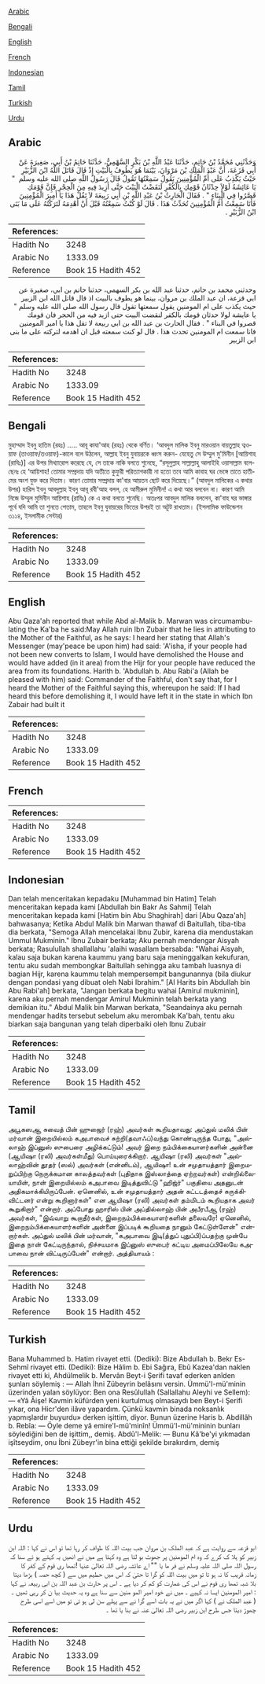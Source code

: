 [Arabic](#arabic)

[Bengali](#bengali)

[English](#english)

[French](#french)

[Indonesian](#indonesian)

[Tamil](#tamil)

[Turkish](#turkish)

[Urdu](#urdu)

## Arabic


<div dir="rtl" lang="ar" style={{fontSize:'larger',backgroundColor:'#f8f9fa',padding:20}}>
وَحَدَّثَنِي مُحَمَّدُ بْنُ حَاتِمٍ، حَدَّثَنَا عَبْدُ اللَّهِ بْنُ بَكْرٍ السَّهْمِيُّ، حَدَّثَنَا حَاتِمُ بْنُ أَبِي، صَغِيرَةَ عَنْ أَبِي قَزَعَةَ، أَنَّ عَبْدَ الْمَلِكِ بْنَ مَرْوَانَ، بَيْنَمَا هُوَ يَطُوفُ بِالْبَيْتِ إِذْ قَالَ قَاتَلَ اللَّهُ ابْنَ الزُّبَيْرِ حَيْثُ يَكْذِبُ عَلَى أُمِّ الْمُؤْمِنِينَ يَقُولُ سَمِعْتُهَا تَقُولُ قَالَ رَسُولُ اللَّهِ صلى الله عليه وسلم ‏ "‏ يَا عَائِشَةُ لَوْلاَ حِدْثَانُ قَوْمِكِ بِالْكُفْرِ لَنَقَضْتُ الْبَيْتَ حَتَّى أَزِيدَ فِيهِ مِنَ الْحِجْرِ فَإِنَّ قَوْمَكِ قَصَّرُوا فِي الْبِنَاءِ ‏"‏ ‏.‏ فَقَالَ الْحَارِثُ بْنُ عَبْدِ اللَّهِ بْنِ أَبِي رَبِيعَةَ لاَ تَقُلْ هَذَا يَا أَمِيرَ الْمُؤْمِنِينَ فَأَنَا سَمِعْتُ أُمَّ الْمُؤْمِنِينَ تُحَدِّثُ هَذَا ‏.‏ قَالَ لَوْ كُنْتُ سَمِعْتُهُ قَبْلَ أَنْ أَهْدِمَهُ لَتَرَكْتُهُ عَلَى مَا بَنَى ابْنُ الزُّبَيْرِ ‏.‏
</div>
<div style={{backgroundColor:'#f8f9fa',padding:20, marginBottom: 10}}><table> <thead> <tr> <th>References:</th> <th></th> </tr> </thead> <tbody><tr><td>Hadith No</td><td>3248</td></tr><tr><td>Arabic No</td><td>1333.09</td></tr><tr><td>Reference</td><td>Book 15 Hadith 452</td></tr></tbody></table></div>


<div dir="rtl" lang="ar" style={{fontSize:'larger',backgroundColor:'#f8f9fa',padding:20}}>
وحدثني محمد بن حاتم، حدثنا عبد الله بن بكر السهمي، حدثنا حاتم بن ابي، صغيرة عن ابي قزعة، ان عبد الملك بن مروان، بينما هو يطوف بالبيت اذ قال قاتل الله ابن الزبير حيث يكذب على ام المومنين يقول سمعتها تقول قال رسول الله صلى الله عليه وسلم " يا عايشة لولا حدثان قومك بالكفر لنقضت البيت حتى ازيد فيه من الحجر فان قومك قصروا في البناء " . فقال الحارث بن عبد الله بن ابي ربيعة لا تقل هذا يا امير المومنين فانا سمعت ام المومنين تحدث هذا . قال لو كنت سمعته قبل ان اهدمه لتركته على ما بنى ابن الزبير
</div>
<div style={{backgroundColor:'#f8f9fa',padding:20, marginBottom: 10}}><table> <thead> <tr> <th>References:</th> <th></th> </tr> </thead> <tbody><tr><td>Hadith No</td><td>3248</td></tr><tr><td>Arabic No</td><td>1333.09</td></tr><tr><td>Reference</td><td>Book 15 Hadith 452</td></tr></tbody></table></div>

## Bengali


<div dir="ltr" lang="bn" style={{fontSize:'larger',backgroundColor:'#f8f9fa',padding:20}}>
মুহাম্মাদ ইবনু হাতিম (রহঃ) ..... আবূ কাযা'আহ (রহঃ) থেকে বর্ণিত। ‘আবদুল মালিক ইবনু মারওয়ান বায়তুল্লাহ ত্বওয়াফ (তাওয়াফ/তওয়াফ)-কালে বলে উঠলেন, আল্লাহ ইবনু যুবায়রকে ধ্বংস করুন- যেহেতু সে উম্মুল মু'মিনীন [আয়িশাহ (রাযিঃ)] এর উপর মিথ্যারোপ করেছে যে, সে তাকে নাকি বলতে শুনেছে, “রসূলুল্লাহ সাল্লাল্লাহু আলাইহি ওয়াসাল্লাম বলেছেনঃ হে ‘আয়িশাহ! তোমার সম্প্রদায় যদি অতীতে কুফুরী পরিত্যাগকারী না হতো তবে আমি কাবাহ ঘর ভেঙ্গে তাতে হাতীমের অংশ যুক্ত করে দিতাম। কারণ তোমার সম্প্রদায় কা'বার আয়তন ছোট করে দিয়েছে।” (আবদুল মালিকের এ কথার উপর) হারিস ইবনু আবদুল্লাহ ইবনু আবূ রবী'আহ বলল, হে আমীরুল মুমিনীন! এ কথা আর বলবেন না। কারণ আমি নিজে উম্মুল মুমিনীন আয়িশাহ (রাযিঃ) কে এ কথা বলতে শুনেছি। অতঃপর আবদুল মালিক বললেন, কা'বাহ ঘর ভাঙ্গার পূর্বে যদি আমি তা শুনতে পেতাম, তাহলে ইবনু যুবায়রের ভিতের উপরই তা অটুট রাখতাম। (ইসলামিক ফাউন্ডেশন ৩১১৪, ইসলামীক সেন্টার)
</div>
<div style={{backgroundColor:'#f8f9fa',padding:20, marginBottom: 10}}><table> <thead> <tr> <th>References:</th> <th></th> </tr> </thead> <tbody><tr><td>Hadith No</td><td>3248</td></tr><tr><td>Arabic No</td><td>1333.09</td></tr><tr><td>Reference</td><td>Book 15 Hadith 452</td></tr></tbody></table></div>

## English


<div dir="ltr" lang="en" style={{fontSize:'larger',backgroundColor:'#f8f9fa',padding:20}}>
Abu Qaza'ah reported that while Abd al-Malik b. Marwan was circumambulating the Ka'ba he said:May Allah ruin Ibn Zubair that he lies in attributing to the Mother of the Faithful, as he says: I heard her stating that Allah's Messenger (may'peace be upon him) had said: 'A'isha, if your people had not been new converts to Islam, I would have demolished the House and would have added (in it area) from the Hijr for your people have reduced the area from its foundations. Harith b. 'Abdullah b. Abu Rabi'a (Allah be pleased with him) said: Commander of the Faithful, don't say that, for I heard the Mother of the Faithful saying this, whereupon he said: If I had heard this before demolishing it, I would have left it in the state in which Ibn Zabair had built it
</div>
<div style={{backgroundColor:'#f8f9fa',padding:20, marginBottom: 10}}><table> <thead> <tr> <th>References:</th> <th></th> </tr> </thead> <tbody><tr><td>Hadith No</td><td>3248</td></tr><tr><td>Arabic No</td><td>1333.09</td></tr><tr><td>Reference</td><td>Book 15 Hadith 452</td></tr></tbody></table></div>

## French


<div dir="ltr" lang="fr" style={{fontSize:'larger',backgroundColor:'#f8f9fa',padding:20}}>

</div>
<div style={{backgroundColor:'#f8f9fa',padding:20, marginBottom: 10}}><table> <thead> <tr> <th>References:</th> <th></th> </tr> </thead> <tbody><tr><td>Hadith No</td><td>3248</td></tr><tr><td>Arabic No</td><td>1333.09</td></tr><tr><td>Reference</td><td>Book 15 Hadith 452</td></tr></tbody></table></div>

## Indonesian


<div dir="ltr" lang="id" style={{fontSize:'larger',backgroundColor:'#f8f9fa',padding:20}}>
Dan telah menceritakan kepadaku [Muhammad bin Hatim] Telah menceritakan kepada kami [Abdullah bin Bakr As Sahmi] Telah menceritakan kepada kami [Hatim bin Abu Shaghirah] dari [Abu Qaza'ah] bahwasanya; Ketika Abdul Malik bin Marwan thawaf di Baitullah, tiba-tiba dia berkata, "Semoga Allah mencelakai Ibnu Zubir, karena dia mendustakan Ummul Mukminin." Ibnu Zubair berkata; Aku pernah mendengar Aisyah berkata; Rasulullah shallallahu 'alaihi wasallam bersabda: "Wahai Aisyah, kalau saja bukan karena kaummu yang baru saja meninggalkan kekufuran, tentu aku sudah membongkar Baitullah sehingga aku tambah luasnya di bagian Hijr, karena kaummu telah mempersempit bangunannya (bila diukur dengan pondasi yang dibuat oleh Nabi Ibrahim." [Al Harits bin Abdullah bin Abu Rabi'ah] berkata, "Jangan berkata begitu wahai [Amirul mukminin], karena aku pernah mendengar Amirul Mukminin telah berkata yang demikian itu." Abdul Malik bin Marwan berkata, "Seandainya aku pernah mendengar hadits tersebut sebelum aku merombak Ka'bah, tentu aku biarkan saja bangunan yang telah diperbaiki oleh Ibnu Zubair
</div>
<div style={{backgroundColor:'#f8f9fa',padding:20, marginBottom: 10}}><table> <thead> <tr> <th>References:</th> <th></th> </tr> </thead> <tbody><tr><td>Hadith No</td><td>3248</td></tr><tr><td>Arabic No</td><td>1333.09</td></tr><tr><td>Reference</td><td>Book 15 Hadith 452</td></tr></tbody></table></div>

## Tamil


<div dir="ltr" lang="ta" style={{fontSize:'larger',backgroundColor:'#f8f9fa',padding:20}}>
அபூகஸஆ சுவைத் பின் ஹுஜைர் (ரஹ்) அவர்கள் கூறியதாவது: அப்துல் மலிக் பின் மர்வான் இறையில்லம் கஅபாவைச் சுற்றி(தவாஃப்)வந்து கொண்டிருந்த போது, "அல்லாஹ் இப்னுஸ் ஸுபைரை அழிக்கட்டும்! அவர் இறை நம்பிக்கையாளர்களின் அன்னை (ஆயிஷா (ரலி) அவர்கள்மீது) பொய்யுரைக்கிறார். ஆயிஷா (ரலி) அவர்கள் "அல்லாஹ்வின் தூதர் (ஸல்) அவர்கள் (என்னிடம்), ஆயிஷா! உன் சமுதாயத்தார் இறைமறுப்பிற்கு நெருக்கமான காலத்தவர்கள் (புதிதாக இஸ்லாத்தை ஏற்றவர்கள்) என்றில்லையாயின், நான் இறையில்லம் கஅபாவை இடித்துவிட்டு "ஹிஜ்ர்" பகுதியை அதனுடன் அதிகமாக்கியிருப்பேன். ஏனெனில், உன் சமுதாயத்தார் அதன் கட்டடத்தைச் சுருக்கிவிட்டனர் என்று கூறினார்கள்" என ஆயிஷா (ரலி) அவர்கள் தம்மிடம் கூறியதாக அவர் கூறுகிறார்" என்றார். அப்போது ஹாரிஸ் பின் அப்தில்லாஹ் பின் அபீரபீஆ (ரஹ்) அவர்கள், "இவ்வாறு கூறாதீர்கள், இறைநம்பிக்கையாளர்களின் தலைவரே! ஏனெனில், இறைநம்பிக்கையாளர்களின் அன்னை இப்படிக் கூறியதை நானும் கேட்டுள்ளேன்" என்றார்கள். அப்துல் மலிக் பின் மர்வான், "கஅபாவை இடி(த்துப் புதுப்பி)ப்பதற்கு முன்பே இதை நான் கேட்டிருந்தால், நிச்சயமாக இப்னுஸ் ஸுபைர் கட்டிய அமைப்பிலேயே கஅபாவை நான் விட்டிருப்பேன்" என்றார். அத்தியாயம் :
</div>
<div style={{backgroundColor:'#f8f9fa',padding:20, marginBottom: 10}}><table> <thead> <tr> <th>References:</th> <th></th> </tr> </thead> <tbody><tr><td>Hadith No</td><td>3248</td></tr><tr><td>Arabic No</td><td>1333.09</td></tr><tr><td>Reference</td><td>Book 15 Hadith 452</td></tr></tbody></table></div>

## Turkish


<div dir="ltr" lang="tr" style={{fontSize:'larger',backgroundColor:'#f8f9fa',padding:20}}>
Bana Muhammed b. Hatim rivayet etti. (Dediki): Bize Abdullah b. Bekr Es-Sehmî rivayet etti. (Dediki): Bize Hâlim b. Ebi Sağıra, Ebû Kazea'dan naklen rivayet etti ki, Ahdülmelik b. Mervân Beyt-i Şerifi tavaf ederken anîden şunları söylemiş : — Allah İhni Zübeyrin belâsını versin. Ümmü'I-mü'minin üzerinden yalan söylüyor: Ben ona Resûlullah (Sallallahu Aleyhi ve Sellem): — «Yâ Âişe! Kavmin küfürden yeni kurtulmuş olmasaydı ben Beyt-i Şerifi yıkar, ona Hicr'den ilâve yapardım. Çünkü kavmin binada noksanlık yapmışlardır buyurdu» derken işittim, diyor. Bunun üzerine Haris b. Abdillâh b. Rebîa: — Öyle deme yâ emire'l-mü'minîn! Ümmü'l-mü'mininin bunları söylediğini ben de işittim,, demiş. Abdû'l-Melik: — Bunu Kâ'be'yi yıkmadan işîtseydim, onu İbni Zübeyr'in bina ettiği şekilde bırakırdım, demiş
</div>
<div style={{backgroundColor:'#f8f9fa',padding:20, marginBottom: 10}}><table> <thead> <tr> <th>References:</th> <th></th> </tr> </thead> <tbody><tr><td>Hadith No</td><td>3248</td></tr><tr><td>Arabic No</td><td>1333.09</td></tr><tr><td>Reference</td><td>Book 15 Hadith 452</td></tr></tbody></table></div>

## Urdu


<div dir="rtl" lang="ur" style={{fontSize:'larger',backgroundColor:'#f8f9fa',padding:20}}>
ابو قزعہ سے روایت ہے کہ عبد الملک بن مروان جب بیت اللہ کا طواف کر رہا تھا تو اس نے کہا : اللہ ابن زبیر کو ہلا ک کرے کہ وہ ام المومنین پر جھوٹ بو لتا ہے وہ کہتا ہے میں نے انھیں یہ کہتے ہو ئے سنا کہ رسول اللہ صلی اللہ علیہ وسلم نے فر ما یا "" اے عائشہ رضی اللہ تعالیٰ عنہا !تمھا ری قوم کے کفر کا زمانہ قریب کا نہ ہو تا تو میں بیت اللہ کو گرا تا حتیٰ کہ اس میں حطیم میں سے ( کچھ حصہ ) بڑھا دیتا بلا شبہ تمھا ری قوم نے اس کی عمارت کو کم کر دیا ہے ۔ اس پر حارث بن عبد اللہ بن ابی ربیعہ نے کہا : امیر المومنین ایسا نہ کہیے ۔ میں نے خود امیر المو منین سے سنا ہے وہ یہ حدیث بیا ن کر رہی تھیں ۔ ( عبد الملک نے ) کہا اگر میں نے یہ بات اسے گرا نے سے پہلے سن لی ہو تی تو میں اسے اسی طرح چھوڑ دیتا جس طرح ابن زبیر رضی اللہ تعالیٰ عنہ نے بنا یا تھا ۔
</div>
<div style={{backgroundColor:'#f8f9fa',padding:20, marginBottom: 10}}><table> <thead> <tr> <th>References:</th> <th></th> </tr> </thead> <tbody><tr><td>Hadith No</td><td>3248</td></tr><tr><td>Arabic No</td><td>1333.09</td></tr><tr><td>Reference</td><td>Book 15 Hadith 452</td></tr></tbody></table></div>